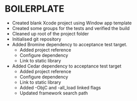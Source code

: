 # BOILERPLATE

* Created blank Xcode project using Window app template
* Created some groups for the tests and verified the build
* Cleaned up root of the project folder
* Initialised git repository 
* Added Bromine dependency to acceptance test target.
  * Added project reference
  * Configure dependency
  * Link to static library
* Added Cedar dependency to acceptance test target
  * Added project reference
  * Configure dependency
  * Link to static library
  * Added -ObjC and -all_load linked flags
  * Updated framework search path

